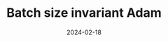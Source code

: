 ---
title: "Batch size invariant Adam"
collection: preprints
category: ml
permalink: /preprint/2024-02-18-batch-size-invariant-adam
excerpt: 'This paper introduces a variant of Adam that is invariant to batch size.'
date: 2024-02-18
venue: 'arXiv'
paperurl: 'https://arxiv.org/abs/2402.18824'
citation: 'Wang X and Aitchison L. (2024). &quot;Batch size invariant Adam.&quot; <i>arXiv:2402.18824</i>.'
--- 